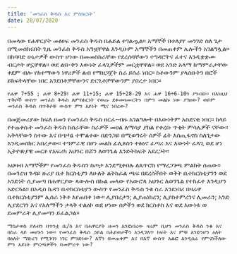 ```yaml
---
title: 'መንፈስ ቅዱስ እና ምስክርነት'
date: 28/07/2020
---
```


በመላው የሐዋርያት መፅሀፍ መንፈስ ቅዱስ በሐይል ተገልጧል። አማኞች በተለያየ መንገድ ስለ ጌታ በሚመሰክሩበት ጊዜ መንፈስ ቅዱስ አግዟቸዋል እንዲሁም አማኞችን በመጠቀም ሌሎችን አገልግሏል። በከባባድ ሁኔታዎች ውስጥ ሆነው በመመስከራቸው የደረሰባቸውን ተግዳሮትና ፈተና እንዲቋቋሙ ብርታት ሆኗቸዋል። ወደ ልበ-ቅን እውነት ፈላጊዎችም መርቷቸዋል። ወደ አንድ አላማ ከማምራታቸው ቀደም ብሎ የከተማውን ነዋሪዎች ልብ የማዘጋጀት ስራ ይሰራ ነበር። ከቶውንም ያላሰቡትን በሮች ይከፍትላቸው ነበር አንደበቶቻቸውንና ድርጊቶቻቸውንም ያበረታ ነበር።

`የሐዋ 7÷55 ; ሐዋ 8÷29፤ ሐዋ 11÷15; ሐዋ 15÷28-29 እና ሐዋ 16÷6-10ን ያንብቡ። በእነዚህ ጥቅሶች ውስጥ መንፈስ ቅዱስ ለምስክርነት የወጡ ደቀመዛሙርትን በምን መልኩ ነው ያገዘው? ወይም መንፈስ ቅዱስ በጥቅሶቹ ውስጥ ምን አይነት ሚና ነበረው?`

በመጀመሪያው ክፍለ ዘመን የመንፈስ ቅዱስ ዘርፈ-ብዙ አገልግሎት በእውነትም አስደናቂ ነበር። ከላይ የተጠቀሱት መንፈስ ቅዱስ ከሰራቸው ስራዎች መሀል ለማሳያ ያክል የቀረቡ ጥቂት ምሳሌዎች ናቸው። አቅላቸውን ስተው እና በጭካኔ ተሞልተው በድንጋይ በሚወግሩት ሰዎች ፊት እስጢፋኖስ ስለጌታው እንዲመሰክር አበረታው። ተዓምራዊ በሆነ መልክ ፊሊጶስን ተፅዕኖ ፈጣሪ እና እውነት ፈላጊ ወደ ሆነ ኢትዮጵያዊ መርቶ የአፍሪካ አህጉር በሯን ለወንጌል እንድትከፍት አደረጋት።

አህዛብ አማኞችም የመንፈስ ቅዱስን ስጦታ እንደሚቀበሉ ለጴጥሮስ የማረጋገጫ ምልክት ሰጠው። በመገረዝ ጉዳይ ዙሪያ ቤተ ክርስቲያን ለሁለት ልትከፈል ጫፍ     በደረሰችበት ወቅት ቤተክርስቲያንን ወደ አንድነት ሲያመጣ በሐዋርያው ጳውሎስ በኩል መላው የአውሮጳ አህጉር ለወንጌል የተከፈተ እንዲሆን አድርጓል። በአዲስ ኪዳን ቤተክርስቲያን ውስጥ የመንፈስ ቅዱስ ንቁ ስራ እንደነበረ በዛሬዋ ቤተክርስቲያንም ሊሰራ ነቅቶ እየጠበቀ ነው። ሊያበረታን; ሊያጠነክረን; ሊያስተምረንና ሊመራን; አንድ ሊያደርገን እና የአለማችን ታላቅ ተልዕኮ ወደ ሆነው ሰዎችን ወደ ክርስቶስ እና ወደ እውነቱ ወ ደመምራት ሊያመጣን ይፈልጋል።

`ማስታወስ ያለብን በጥንቷ ቤ/ክ እና በሐዋርያት ዘመን እንደነበረው ዛሬም ቢሆን መንፈስ ቅዱስ ንቁ እና በስራ ላይ መሆኑን ነው። የመንፈስ ቅዱስ ኃይል በሕይወታችን እንዲገለጥ ክፍት እና ምቹ እንድንሆን ዕለት በዕለት ማድረግ የሚገባን ነገር ምንድነው? እኛን በመጠቀም እና በእኛ ውስጥ አልፎ እንዲሰራ የምናስችለው ምን አይነት ምርጫዎችን በመምረጥ ነው?`